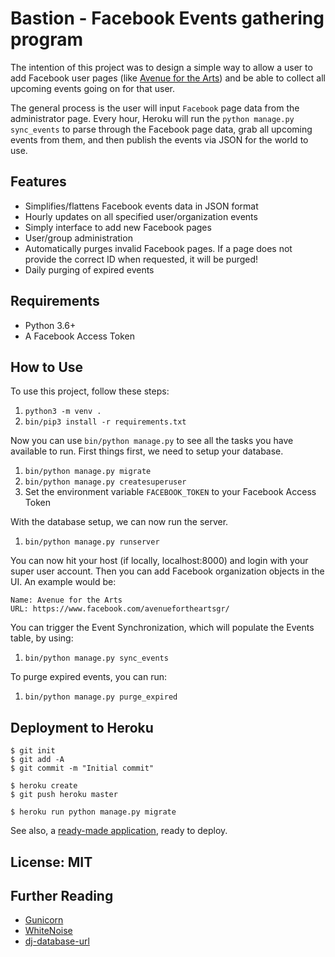 # Bastion - Facebook Events gathering program

The intention of this project was to design a simple way to allow a user to add Facebook user pages (like [Avenue for the Arts](https://www.facebook.com/avenuefortheartsgr/)) and be able to collect all upcoming events going on for that user.

The general process is the user will input `Facebook` page data from the administrator page.  Every hour, Heroku will run the `python manage.py sync_events` to parse through the Facebook page data, grab all upcoming events from them, and then publish the events via JSON for the world to use.


## Features

- Simplifies/flattens Facebook events data in JSON format
- Hourly updates on all specified user/organization events
- Simply interface to add new Facebook pages
- User/group administration
- Automatically purges invalid Facebook pages. If a page does not provide the correct ID when requested, it will be purged!
- Daily purging of expired events

## Requirements

- Python 3.6+
- A Facebook Access Token

## How to Use

To use this project, follow these steps:

1. `python3 -m venv .`
2. `bin/pip3 install -r requirements.txt`

Now you can use `bin/python manage.py` to see all the tasks you have available to run.  First things first, we need to setup your database.

1. `bin/python manage.py migrate`
2. `bin/python manage.py createsuperuser`
3. Set the environment variable `FACEBOOK_TOKEN` to your Facebook Access Token

With the database setup, we can now run the server.
1. `bin/python manage.py runserver`

You can now hit your host (if locally, localhost:8000) and login with your super user account.  Then you can add Facebook organization objects in the UI.  An example would be:
```
Name: Avenue for the Arts
URL: https://www.facebook.com/avenuefortheartsgr/
```

You can trigger the Event Synchronization, which will populate the Events table, by using:
1. `bin/python manage.py sync_events`

To purge expired events, you can run:
1. `bin/python manage.py purge_expired`

## Deployment to Heroku

    $ git init
    $ git add -A
    $ git commit -m "Initial commit"

    $ heroku create
    $ git push heroku master

    $ heroku run python manage.py migrate

See also, a [ready-made application](https://github.com/heroku/python-getting-started), ready to deploy.

## License: MIT

## Further Reading

- [Gunicorn](https://warehouse.python.org/project/gunicorn/)
- [WhiteNoise](https://warehouse.python.org/project/whitenoise/)
- [dj-database-url](https://warehouse.python.org/project/dj-database-url/)
